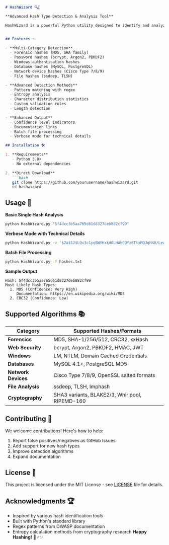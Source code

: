 ```markdown
# HashWizard 🔍🔐

**Advanced Hash Type Detection & Analysis Tool**

HashWizard is a powerful Python utility designed to identify and analyze various types of cryptographic hashes and encrypted strings. Perfect for security researchers, forensic analysts, and penetration testers working in cybersecurity investigations.


## Features ✨

- **Multi-Category Detection**
  - Forensic hashes (MD5, SHA family)
  - Password hashes (bcrypt, Argon2, PBKDF2)
  - Windows authentication hashes
  - Database hashes (MySQL, PostgreSQL)
  - Network device hashes (Cisco Type 7/8/9)
  - File hashes (ssdeep, TLSH)

- **Advanced Detection Methods**
  - Pattern matching with regex
  - Entropy analysis
  - Character distribution statistics
  - Custom validation rules
  - Length detection

- **Enhanced Output**
  - Confidence level indicators
  - Documentation links
  - Batch file processing
  - Verbose mode for technical details

## Installation 🛠️

1. **Requirements**
   - Python 3.8+
   - No external dependencies

2. **Direct Download**
   ```bash
   git clone https://github.com/yourusername/hashwizard.git
   cd hashwizard
   ```

## Usage 🚀

**Basic Single Hash Analysis**
```bash
python HashWizard.py "5f4dcc3b5aa765d61d8327deb882cf99"
```

**Verbose Mode with Technical Details**
```bash
python HashWizard.py -v '$2a$12$LQv3c1yqBWVHxkd0LHAkCOYz6TtxMQJqhN8/LewdBO.BtXHJMgKlO'
```

**Batch File Processing**
```bash
python HashWizard.py -f hashes.txt
```

**Sample Output**
```
Hash: 5f4dcc3b5aa765d61d8327deb882cf99
Most Likely Hash Types:
  1. MD5 (Confidence: Very High)
     Documentation: https://en.wikipedia.org/wiki/MD5
  2. CRC32 (Confidence: Low)
```

## Supported Algorithms 📚

| Category           | Supported Hashes/Formats                                   |
|--------------------|-----------------------------------------------------------|
| **Forensics**      | MD5, SHA-1/256/512, CRC32, xxHash                         |
| **Web Security**   | bcrypt, Argon2, PBKDF2, HMAC, JWT                         |
| **Windows**        | LM, NTLM, Domain Cached Credentials                       |
| **Databases**      | MySQL 4.1+, PostgreSQL MD5                                |
| **Network Devices**| Cisco Type 7/8/9, OpenSSL salted formats                  |
| **File Analysis**  | ssdeep, TLSH, Imphash                                     |
| **Cryptography**   | SHA3 variants, BLAKE2/3, Whirlpool, RIPEMD-160            |

## Contributing 🤝

We welcome contributions! Here's how to help:
1. Report false positives/negatives as GitHub Issues
2. Add support for new hash types
3. Improve detection algorithms
4. Expand documentation


## License 📜

This project is licensed under the MIT License - see [LICENSE](LICENSE) file for details.

## Acknowledgments 🏆

- Inspired by various hash identification tools
- Built with Python's standard library
- Regex patterns from OWASP documentation
- Entropy calculation methods from cryptography research
**Happy Hashing!** 🧙♂️✨
